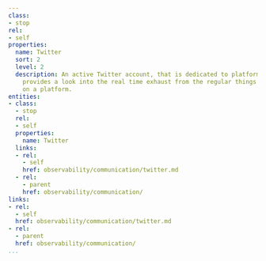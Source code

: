 ```yaml
---
class:
- stop
rel:
- self
properties:
  name: Twitter
  sort: 2
  level: 2
  description: An active Twitter account, that is dedicated to platform operations,
    provides a look into the real time exhaust from the regular things that are happening
    on a platform.
entities:
- class:
  - stop
  rel:
  - self
  properties:
    name: Twitter
  links:
  - rel:
    - self
    href: observability/communication/twitter.md
  - rel:
    - parent
    href: observability/communication/
links:
- rel:
  - self
  href: observability/communication/twitter.md
- rel:
  - parent
  href: observability/communication/
...
```

